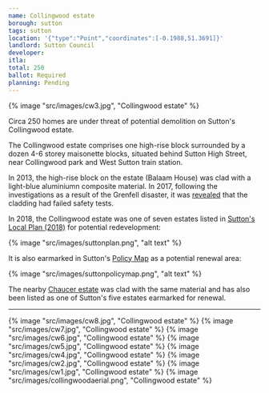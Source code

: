 ```yaml
---
name: Collingwood estate
borough: sutton
tags: sutton
location: '{"type":"Point","coordinates":[-0.1988,51.3691]}'
landlord: Sutton Council
developer:
itla:
total: 250
ballot: Required
planning: Pending
---
```

{% image "src/images/cw3.jpg", "Collingwood estate" %}

Circa 250 homes are under threat of potential demolition on Sutton's Collingwood estate.

The Collingwood estate comprises one high-rise block surrounded by a dozen 4-6 storey maisonette blocks, situated behind Sutton High Street, near Collingwood park and West Sutton train station. 

In 2013, the high-rise block on the estate (Balaam House) was clad with a light-blue aluminiumn composite material. In 2017, following the investigations as a result of the Grenfell disaster, it was [revealed](https://www.yourlocalguardian.co.uk/news/15372936.we-feel-so-unsafe-sutton-tower-block-residents-at-balaam-house-say-they-are-living-in-fear-after-grenfell-to/) that the cladding had failed safety tests.

In 2018, the Collingwood estate was one of seven estates listed in [Sutton's Local Plan (2018)](https://drive.google.com/file/d/1MdX6GlaHDoBdG6CTsvjFaIuPtIa9id5O/view) for potential redevelopment:

{% image "src/images/suttonplan.png", "alt text" %}

It is also earmarked in Sutton's [Policy Map](http://sutton.addresscafe.com/app/exploreit/) as a potential renewal area:

{% image "src/images/suttonpolicymap.png", "alt text" %}

The nearby [Chaucer estate](/estates/sutton/chaucerestate/) was clad with the same material and has also been listed as one of Sutton's five estates earmarked for renewal.

---

{% image "src/images/cw8.jpg", "Collingwood estate" %}
{% image "src/images/cw7.jpg", "Collingwood estate" %}
{% image "src/images/cw6.jpg", "Collingwood estate" %}
{% image "src/images/cw5.jpg", "Collingwood estate" %}
{% image "src/images/cw4.jpg", "Collingwood estate" %} 
{% image "src/images/cw2.jpg", "Collingwood estate" %}
{% image "src/images/cw1.jpg", "Collingwood estate" %}
{% image "src/images/collingwoodaerial.png", "Collingwood estate" %}